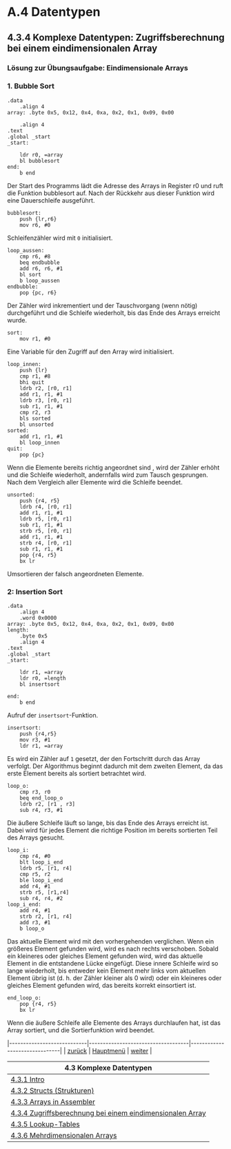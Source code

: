 # A.4 Datentypen 
## 4.3.4 Komplexe Datentypen: Zugriffsberechnung bei einem eindimensionalen Array

### Lösung zur Übungsaufgabe: Eindimensionale Arrays

### 1. Bubble Sort

```
.data
	.align 4
array: .byte 0x5, 0x12, 0x4, 0xa, 0x2, 0x1, 0x09, 0x00

	.align 4
.text
.global _start
_start:
	
	ldr r0, =array
	bl bubblesort
end: 
	b end

```
Der Start des Programms lädt die Adresse des Arrays in Register r0 und ruft die Funktion bubblesort auf. Nach der Rückkehr aus dieser Funktion wird eine Dauerschleife ausgeführt.

```
bubblesort:
	push {lr,r6}
	mov r6, #0
```

Schleifenzähler wird mit `0` initialisiert.

```
loop_aussen:
	cmp r6, #8
	beq endbubble 
	add r6, r6, #1
	bl sort
	b loop_aussen
endbubble:
	pop {pc, r6}
```	  
Der Zähler wird inkrementiert und der Tauschvorgang (wenn nötig) durchgeführt und die Schleife wiederholt, bis das Ende des Arrays erreicht wurde.	  

```
sort:	   
	mov r1, #0
```
Eine Variable für den Zugriff auf den Array wird initialisiert.

```
loop_innen: 
	push {lr}
	cmp r1, #8
	bhi quit
	ldrb r2, [r0, r1]
	add r1, r1, #1
	ldrb r3, [r0, r1]
	sub r1, r1, #1
	cmp r2, r3
	bls sorted
	bl unsorted      
sorted:	  
	add r1, r1, #1
	bl loop_innen	
quit:
	pop {pc}
```

Wenn die Elemente bereits richtig angeordnet sind , wird der Zähler erhöht und die Schleife wiederholt, andernfalls wird zum Tausch gesprungen. Nach dem Vergleich aller Elemente wird die Schleife beendet.

```
unsorted:
	push {r4, r5} 
	ldrb r4, [r0, r1]
	add r1, r1, #1
	ldrb r5, [r0, r1]
	sub r1, r1, #1	  
	strb r5, [r0, r1]
	add r1, r1, #1
	strb r4, [r0, r1]
	sub r1, r1, #1  
	pop {r4, r5}
	bx lr
```
Umsortieren der falsch angeordneten Elemente.


### 2: Insertion Sort

```
.data
    .align 4
    .word 0x0000
array: .byte 0x5, 0x12, 0x4, 0xa, 0x2, 0x1, 0x09, 0x00
length:
    .byte 0x5
    .align 4
.text
.global _start
_start:

    ldr r1, =array
    ldr r0, =length
    bl insertsort

end: 
    b end
```

Aufruf der `insertsort`-Funktion.

```
insertsort:
	push {r4,r5}
	mov r3, #1
	ldr r1, =array
```
Es wird ein Zähler auf `1` gesetzt, der den Fortschritt durch das Array verfolgt. Der Algorithmus beginnt dadurch mit dem zweiten Element, da das erste Element bereits als sortiert betrachtet wird.
```
loop_o:
	cmp r3, r0
	beq end_loop_o
	ldrb r2, [r1 , r3] 
	sub r4, r3, #1  
```
Die äußere Schleife läuft so lange, bis das Ende des Arrays erreicht ist. Dabei wird für jedes Element die richtige Position im bereits sortierten Teil des Arrays gesucht.

```
loop_i:
	cmp r4, #0
	blt loop_i_end
	ldrb r5, [r1, r4] 
	cmp r5, r2
	ble loop_i_end
	add r4, #1
	strb r5, [r1,r4]
	sub r4, r4, #2
loop_i_end:
	add r4, #1
	strb r2, [r1, r4]
	add r3, #1
	b loop_o
```
Das aktuelle Element wird mit den vorhergehenden verglichen. Wenn ein größeres Element gefunden wird, wird es nach rechts verschoben. Sobald ein kleineres oder gleiches Element gefunden wird, wird das aktuelle Element in die entstandene Lücke eingefügt. Diese innere Schleife wird so lange wiederholt, bis entweder kein Element mehr links vom aktuellen Element übrig ist (d. h. der Zähler kleiner als 0 wird) oder ein kleineres oder gleiches Element gefunden wird, das bereits korrekt einsortiert ist.

```
end_loop_o:
	pop {r4, r5}
	bx lr
```
Wenn die äußere Schleife alle Elemente des Arrays durchlaufen hat, ist das Array sortiert, und die Sortierfunktion wird beendet.

|----------------------------|------------------------------------|-------------------------------|
|   [zurück](array1dueb.md)  |   [Hauptmenü](../ueberblick.md)    |   [weiter](lookuptable.md)    |


| **4.3 Komplexe Datentypen**                                                   |
|-------------------------------------------------------------------------------|
| [4.3.1 Intro](komplexedtypen.md)                                              |
| [4.3.2 Structs (Strukturen)](structs.md)                                      |
| [4.3.3 Arrays in Assembler](arrays.md)                                        |
| [4.3.4 Zugriffsberechnung bei einem eindimensionalen Array](array1dim.md)     |
| [4.3.5 Lookup-Tables](lookuptable.md)                           				|
| [4.3.6 Mehrdimensionalen Arrays](arraysmultidim.md)                           |

